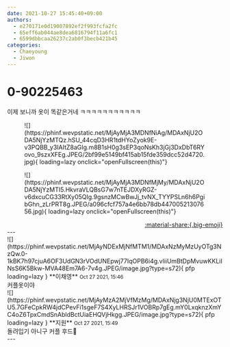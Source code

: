 ```yaml
---
date: 2021-10-27 15:45:40+09:00
authors:
  - e270171e0d19007892ef2f993fcfa2fc
  - 65eff6ab044ae8dea6816794f11a6fc1
  - 6599dbbcaa26237c2ab0f3becb421b45
categories:
  - Chaeyoung
  - Jiwon
---
```


# 0-90225463

<div class="post-container" markdown="1">
<div class="content-container md-sidebar__scrollwrap" markdown="1">

이제 보니까 옷이 똑같은거네 ㅋㅋㅋㅋㅋㅋㅋㅋㅋㅋㅋ
<figure markdown="1">
![](https://phinf.wevpstatic.net/MjAyMjA3MDNfNiAg/MDAxNjU2ODA5NjYzMTQz.hSU_44cqD3HR1tdHYoZyok9E-v3PQBB_y3IAItZ8aGIg.m8B1sH0g3sEP3qoNsKh3jGj3DxDbT6RYovo_9szxXFEg.JPEG/2bf99e5149bf415ab15fde359dcc52d4720.jpg){ loading=lazy onclick="openFullscreen(this)"}
</figure>

<figure markdown="1">
![](https://phinf.wevpstatic.net/MjAyMjA3MDNfMjMy/MDAxNjU2ODA5NjYzMTI5.HkvraVLQBsG7w7nTEJDXyRGZ-v6dxcuCG33RtXy05QIg.9gsnzMCwBwJj_tvNX_TYYPSLn6h6PgibGhn_zLrPRT8g.JPEG/a096cfcf757a4e6bb78db44700521307656.jpg){ loading=lazy onclick="openFullscreen(this)"}
</figure>


</div>
</div>

<div style="text-align: right;" markdown="1">
<a href="https://weverse.io/fromis9/fanpost/0-90225463" style="text-align: right;">:material-share:{.big-emoji}</a>
</div>
---

<div class="comments-container md-sidebar__scrollwrap" markdown="1">
<div class="comment" markdown="1">
<div class='id-container' markdown="1">
![](https://phinf.wevpstatic.net/MjAyNDExMjNfMTM1/MDAxNzMyMzUyOTg3NzQw.0-1kBK7h97cjuA6OF3UdGN3rVOdUNEpwj77IqOPB6i4g.vliiUmBtDpMvuwKKLiINsS6K5Bkw-MVA48Em7A6-7v4g.JPEG/image.jpg?type=s72){ pfp loading=lazy }
**<span class="artist">이채영</span>** <small>Oct 27 2021, 15:46</small><br>
</div>
<div class='comment-body' markdown="1">
커플옷이야
</div>
</div>
<div class="comment" markdown="1">
<div class='id-container' markdown="1">
![](https://phinf.wevpstatic.net/MjAyMzA2MjVfMzMg/MDAxNjg3NjU0MTExOTU5.7GFeCpkRW4jdCPevFi1sgeF7S4XyLHRSJr1VOBRp7gEg.mY0LxqknzXmYC4oZ6TpxCmdSnAbldBctUiaEHQVjHkgg.JPEG/image.jpg?type=s72){ pfp loading=lazy }
**<span class="artist">지원</span>** <small>Oct 27 2021, 15:49</small><br>
</div>
<div class='comment-body' markdown="1">
돌려입기 아니구 커플 후드💙
</div>
</div>
</div>
---
